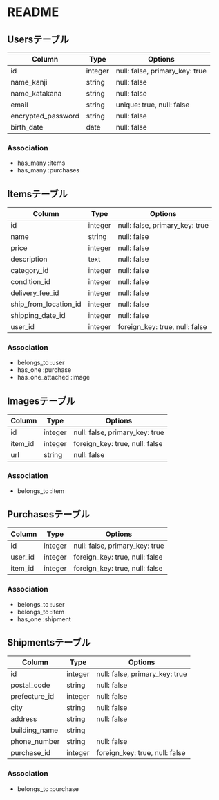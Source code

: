 # README
## Usersテーブル

| Column          | Type   | Options                        |
| --------------- | ------ | ------------------------------ |
| id              | integer| null: false, primary_key: true |
| name_kanji      | string | null: false                    |
| name_katakana   | string | null: false                    |
| email           | string | unique: true, null: false      |
| encrypted_password | string | null: false                 |
| birth_date      | date   | null: false                    |

### Association
- has_many :items
- has_many :purchases


## Itemsテーブル

| Column               | Type   | Options                        |
| -------------------- | ------ | ------------------------------ |
| id                   | integer| null: false, primary_key: true |
| name                 | string | null: false                    |
| price                | integer| null: false                    |
| description          | text   | null: false                    |
| category_id          | integer| null: false                    |
| condition_id         | integer| null: false                    |
| delivery_fee_id      | integer| null: false                    |
| ship_from_location_id| integer| null: false                    |
| shipping_date_id     | integer| null: false                    |
| user_id              | integer| foreign_key: true, null: false |

### Association
- belongs_to :user
- has_one :purchase
- has_one_attached :image


## Imagesテーブル

| Column   | Type   | Options                        |
| -------- | ------ | ------------------------------ |
| id       | integer| null: false, primary_key: true |
| item_id  | integer| foreign_key: true, null: false |
| url      | string | null: false                    |

### Association
- belongs_to :item


## Purchasesテーブル

| Column   | Type   | Options                        |
| -------- | ------ | ------------------------------ |
| id       | integer| null: false, primary_key: true |
| user_id  | integer| foreign_key: true, null: false |
| item_id  | integer| foreign_key: true, null: false |

### Association
- belongs_to :user
- belongs_to :item
- has_one :shipment


## Shipmentsテーブル

| Column          | Type   | Options                        |
| --------------- | ------ | ------------------------------ |
| id              | integer| null: false, primary_key: true |
| postal_code     | string | null: false                    |
| prefecture_id   | integer| null: false                    |
| city            | string | null: false                    |
| address         | string | null: false                    |
| building_name   | string |                                |
| phone_number    | string | null: false                    |
| purchase_id     | integer| foreign_key: true, null: false |

### Association
- belongs_to :purchase
